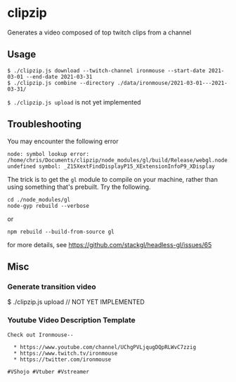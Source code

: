# clipzip

Generates a video composed of top twitch clips from a channel

## Usage

```
$ ./clipzip.js download --twitch-channel ironmouse --start-date 2021-03-01 --end-date 2021-03-31
$ ./clipzip.js combine --directory ./data/ironmouse/2021-03-01---2021-03-31/
```
`$ ./clipzip.js upload` is not yet implemented


## Troubleshooting

You may encounter the following error

```
node: symbol lookup error: /home/chris/Documents/clipzip/node_modules/gl/build/Release/webgl.node: undefined symbol: _Z15XextFindDisplayP15_XExtensionInfoP9_XDisplay
```

The trick is to get the `gl` module to compile on your machine, rather than using something that's prebuilt. Try the following.

```
cd ./node_modules/gl
node-gyp rebuild --verbose
```

or

`npm rebuild --build-from-source gl`


for more details, see https://github.com/stackgl/headless-gl/issues/65


## Misc

### Generate transition video

$ ./clipzip.js upload // NOT YET IMPLEMENTED

### Youtube Video Description Template

```
Check out Ironmouse--

  * https://www.youtube.com/channel/UChgPVLjqugDQpRLWvC7zzig
  * https://www.twitch.tv/ironmouse​
  * https://twitter.com/ironmouse

#VShojo​ #Vtuber​ #Vstreamer
```